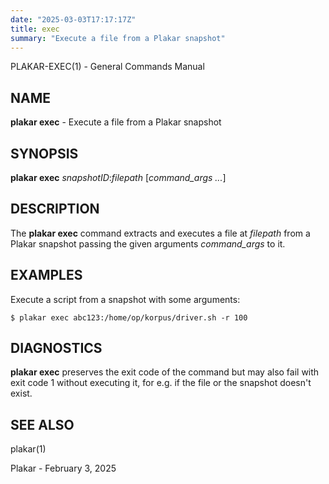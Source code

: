 ```yaml
---
date: "2025-03-03T17:17:17Z"
title: exec
summary: "Execute a file from a Plakar snapshot"
---
```

PLAKAR-EXEC(1) - General Commands Manual

## NAME

**plakar exec** - Execute a file from a Plakar snapshot

## SYNOPSIS

**plakar exec**
*snapshotID*:*filepath*
\[*command\_args&nbsp;...*]

## DESCRIPTION

The
**plakar exec**
command extracts and executes a file at
*filepath*
from a Plakar snapshot passing the given arguments
*command\_args*
to it.

## EXAMPLES

Execute a script from a snapshot with some arguments:

	$ plakar exec abc123:/home/op/korpus/driver.sh -r 100

## DIAGNOSTICS

**plakar exec**
preserves the exit code of the command but may also fail with exit
code 1 without executing it, for e.g. if the file or the snapshot
doesn't exist.

## SEE ALSO

plakar(1)

Plakar - February 3, 2025
